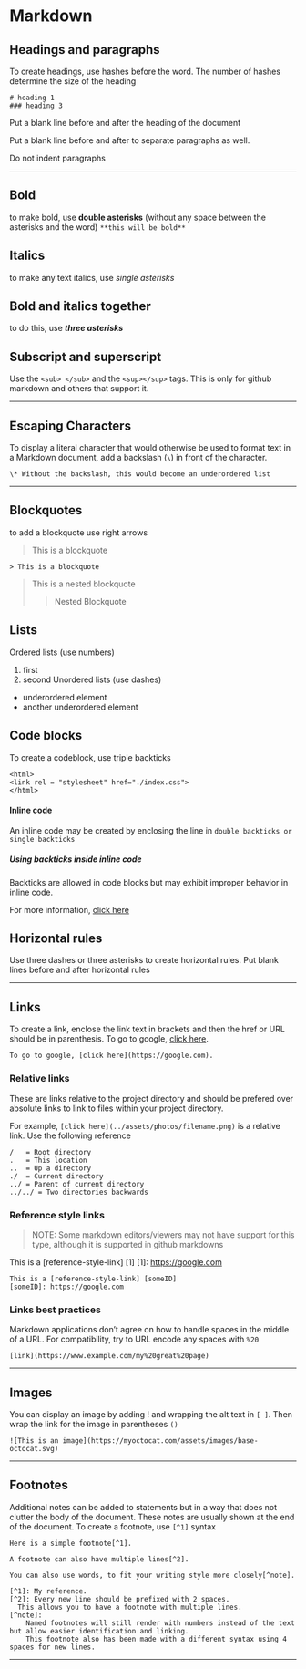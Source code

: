 # Markdown

## Headings and paragraphs

To create headings, use hashes before the word. The number of hashes determine the size of the heading

```
# heading 1
### heading 3
```

Put a blank line before and after the heading of the document

Put a blank line before and after to separate paragraphs as well.

Do not indent paragraphs

---

## Bold

to make bold, use **double asterisks** (without any space between the asterisks and the word)
`**this will be bold** `

## Italics

to make any text italics, use _single asterisks_

## Bold and italics together

to do this, use **_three asterisks_**

## Subscript and superscript

Use the `<sub> </sub>` and the `<sup></sup>` tags. This is only for github markdown and others that support it.

---

## Escaping Characters

To display a literal character that would otherwise be used to format text in a Markdown document, add a backslash (`\`) in front of the character.

```
\* Without the backslash, this would become an underordered list
```

---

## Blockquotes

to add a blockquote use right arrows

> This is a blockquote

`> This is a blockquote`

> This is a nested blockquote
>
> > Nested Blockquote

## Lists

Ordered lists (use numbers)

1. first
2. second
   Unordered lists (use dashes)

- underordered element
- another underordered element

## Code blocks

To create a codeblock, use triple backticks

```
<html>
<link rel = "stylesheet" href="./index.css">
</html>
```

#### Inline code

An inline code may be created by enclosing the line in `double backticks or single backticks`

##### Using backticks inside inline code

Backticks are allowed in code blocks but may exhibit improper behavior in inline code.

For more information, [click here](https://stackoverflow.com/a/71150969/16465011)

## Horizontal rules

Use three dashes or three asterisks to create horizontal rules.
Put blank lines before and after horizontal rules

---

## Links

To create a link, enclose the link text in brackets and then the href or URL should be in parenthesis.
To go to google, [click here](https://google.com).

```
To go to google, [click here](https://google.com).
```

### Relative links

These are links relative to the project directory and should be prefered over absolute links to link to files within your project directory.

For example, `[click here](../assets/photos/filename.png)` is a relative link. Use the following reference

```
/   = Root directory
.   = This location
..  = Up a directory
./  = Current directory
../ = Parent of current directory
../../ = Two directories backwards
```

### Reference style links

> NOTE: Some markdown editors/viewers may not have support for this type, although it is supported in github markdowns

This is a [reference-style-link] [1]
[1]: https://google.com

```
This is a [reference-style-link] [someID]
[someID]: https://google.com
```

### Links best practices

Markdown applications don’t agree on how to handle spaces in the middle of a URL. For compatibility, try to URL encode any spaces with `%20`

```
[link](https://www.example.com/my%20great%20page)
```

---

## Images

You can display an image by adding ! and wrapping the alt text in `[ ]`. Then wrap the link for the image in parentheses `()`

```
![This is an image](https://myoctocat.com/assets/images/base-octocat.svg)
```

---

## Footnotes

Additional notes can be added to statements but in a way that does not clutter the body of the document. These notes are usually shown at the end of the document. To create a footnote, use `[^1]` syntax

```
Here is a simple footnote[^1].

A footnote can also have multiple lines[^2].

You can also use words, to fit your writing style more closely[^note].

[^1]: My reference.
[^2]: Every new line should be prefixed with 2 spaces.
  This allows you to have a footnote with multiple lines.
[^note]:
    Named footnotes will still render with numbers instead of the text but allow easier identification and linking.
    This footnote also has been made with a different syntax using 4 spaces for new lines.
```

---
